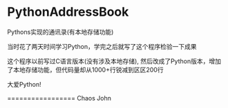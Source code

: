 PythonAddressBook
=================

Pythons实现的通讯录(有本地存储功能)

当时花了两天时间学习Python，学完之后就写了这个程序检验一下成果

这个程序以前写过C语言版本(没有涉及本地存储), 然后改成了Python版本，增加了本地存储功能，但代码量却从1000+行锐减到区区200行

大爱Python!

=================
Chaos John
